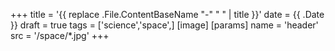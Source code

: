 +++
title = '{{ replace .File.ContentBaseName "-" " " | title }}'
date = {{ .Date }}
draft = true
tags = ['science','space',]
[image]
  [params]
    name = 'header'
    src = '/space/*.jpg'
+++
